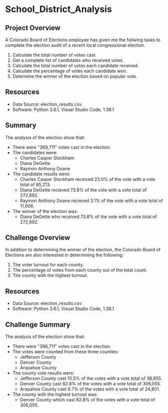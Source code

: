 # School_District_Analysis

## Project Overview
A Colorado Board of Elections employee has given me the follwing tasks to complete the election audit of a recent local congressional election.

1. Calculate the total number of votes cast.
2. Get a complete list of candidates who received votes.
3. Calculate the total number of votes each candidate received.
4. Calculate the percentage of votes each candidate won.
5. Determine the winner of the election based on popular vote.


## Resources
- Data Source: election_results.csv
- Software: Python 3.6.1, Visual Studio Code, 1.38.1

## Summary
The analysis of the election show that:
- There were "369,711" votes cast in the election.
- The candidates were:
    - Charles Casper Stockham
    - Diana DeGette
    - Raymon Anthony Doane
- The candidate results were: 
    - Charles Casper Stockham received 23.0% of the vote with a vote total of 85,213.
    - Diana DeGette recieved 73.8% of the vote with a vote total of 272,892.
    - Raymon Anthony Doane recieved 3.1% of the vote with a vote total of 11,606.
- The winner of the election was:
    - Diana DeGette who received 73.8% of the vote with a vote total of 272,892.
 
 ## Challenge Overview
 
 In addition to determining the winner of the election, the Colorado Board of Elections are also interested in determining the following:
 
 1. The voter turnout for each county.
 2. The percentage of votes from each county out of the total count.
 3. The county with the highest turnout.

## Resources
- Data Source: election_results.csv
- Software: Python 3.6.1, Visual Studio Code, 1.38.1
 
 ## Challenge Summary
 The analysis of the election show that:
 - There were "396,711" votes cast in the election.
 - The votes were counted from these three counties:
    - Jefferson County
    - Denver County
    - Arapahoe County
- The county vote results were:
    - Jefferson County cast 10.5% of the votes with a vote total of 38,855.
    - Denver County cast 82.8% of the votes with a vote total of 306,055.
    - Arapahoe County cast 6.7% of the votes with a vote total of 24,801.
- The county with the highest turnout was:
    - Denver County which cast 82.8% of the votes with a vote total of 306,055.
